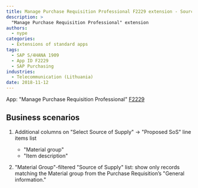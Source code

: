 ```yaml
---
title: Manage Purchase Requisition Professional F2229 extension - Source of Supply and Material group filtering
description: >
  "Manage Purchase Requisition Professional" extension
authors:
  - nype
categories:
  - Extensions of standard apps
tags:
  - SAP S/4HANA 1909
  - App ID F2229
  - SAP Purchasing
industries:
  - Telecommunication (Lithuania)
date: 2018-11-12
---
```


<!-- more -->

App: "Manage Purchase Requisition Professional" [F2229]( https://fioriappslibrary.hana.ondemand.com/sap/fix/externalViewer/#/detail/Apps(%27F2229%27)/S23OP )

## Business scenarios

1. Additional columns on "Select Source of Supply" -> "Proposed SoS" line items list
    - "Material group"
    - "Item description"


3. "Material Group"-filtered "Source of Supply" list: show only records matching the Material group from the Purchase Requisition’s "General information."



